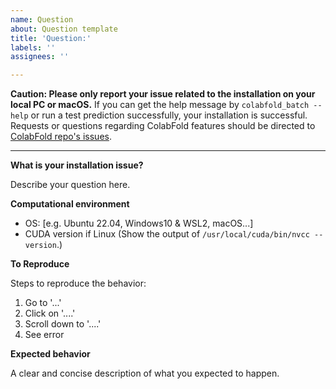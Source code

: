 ```yaml
---
name: Question
about: Question template
title: 'Question:'
labels: ''
assignees: ''

---
```


**Caution: Please only report your issue related to the installation on your local PC or macOS.** If you can get the help message by `colabfold_batch --help` or run a test prediction successfully, your installation is successful. Requests or questions regarding ColabFold features should be directed to [ColabFold repo's issues](https://github.com/sokrypton/ColabFold/issues).

----

**What is your installation issue?**

Describe your question here.

**Computational environment**

 - OS: [e.g. Ubuntu 22.04, Windows10 & WSL2, macOS...]
 - CUDA version if Linux (Show the output of `/usr/local/cuda/bin/nvcc --version`.)

**To Reproduce**

Steps to reproduce the behavior:
1. Go to '...'
2. Click on '....'
3. Scroll down to '....'
4. See error

**Expected behavior**

A clear and concise description of what you expected to happen.
